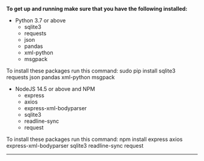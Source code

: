
**To get up and running make sure that you have the following installed:**

- Python 3.7 or above
	- sqlite3
	- requests
	- json
	- pandas
	- xml-python
	- msgpack

To install these packages run this command: sudo pip install sqlite3 requests json pandas xml-python msgpack

- NodeJS 14.5 or above and NPM
	- express
	- axios
	- express-xml-bodyparser
	- sqlite3
	- readline-sync
	- request

To install these packages run this command: npm install express axios express-xml-bodyparser sqlite3 readline-sync request

---

